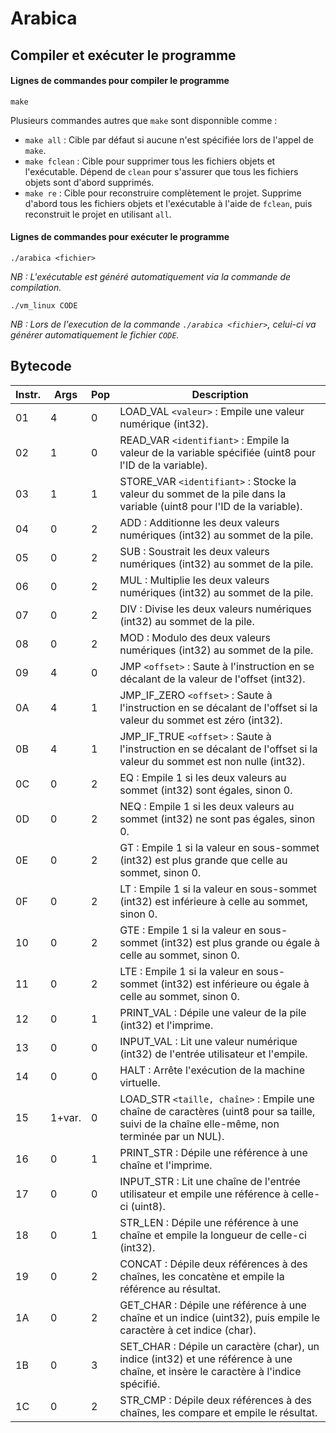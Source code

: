 # Arabica

## Compiler et exécuter le programme
#### Lignes de commandes pour compiler le programme

```shell
make
```
Plusieurs commandes autres que `make` sont disponnible comme :
* `make all` : Cible par défaut si aucune n'est spécifiée lors de l'appel de `make`.
* `make fclean` : Cible pour supprimer tous les fichiers objets et l'exécutable. Dépend de `clean` pour s'assurer que tous les fichiers objets sont d'abord supprimés.
* `make re` : Cible pour reconstruire complètement le projet. Supprime d'abord tous les fichiers objets et l'exécutable à l'aide de `fclean`, puis reconstruit le projet en utilisant `all`.

#### Lignes de commandes pour exécuter le programme
```shell
./arabica <fichier>
```
*NB : L'exécutable est généré automatiquement via la commande de compilation.*

```shell
./vm_linux CODE
```
*NB : Lors de l'execution de la commande `./arabica <fichier>`, celui-ci va générer automatiquement le fichier `CODE`.*

## Bytecode

| Instr. | Args | Pop | Description                                               |
|--------|------|-----|-----------------------------------------------------------|
| 01     | 4    | 0   | LOAD_VAL `<valeur>` : Empile une valeur numérique (int32).|
| 02     | 1    | 0   | READ_VAR `<identifiant>` : Empile la valeur de la variable spécifiée (uint8 pour l'ID de la variable). |
| 03     | 1    | 1   | STORE_VAR `<identifiant>` : Stocke la valeur du sommet de la pile dans la variable (uint8 pour l'ID de la variable). |
| 04     | 0    | 2   | ADD : Additionne les deux valeurs numériques (int32) au sommet de la pile. |
| 05     | 0    | 2   | SUB : Soustrait les deux valeurs numériques (int32) au sommet de la pile. |
| 06     | 0    | 2   | MUL : Multiplie les deux valeurs numériques (int32) au sommet de la pile. |
| 07     | 0    | 2   | DIV : Divise les deux valeurs numériques (int32) au sommet de la pile. |
| 08     | 0    | 2   | MOD : Modulo des deux valeurs numériques (int32) au sommet de la pile. |
| 09     | 4    | 0   | JMP `<offset>` : Saute à l'instruction en se décalant de la valeur de l'offset (int32). |
| 0A     | 4    | 1   | JMP_IF_ZERO `<offset>` : Saute à l'instruction en se décalant de l'offset si la valeur du sommet est zéro (int32). |
| 0B     | 4    | 1   | JMP_IF_TRUE `<offset>` : Saute à l'instruction en se décalant de l'offset si la valeur du sommet est non nulle (int32). |
| 0C     | 0    | 2   | EQ : Empile 1 si les deux valeurs au sommet (int32) sont égales, sinon 0. |
| 0D     | 0    | 2   | NEQ : Empile 1 si les deux valeurs au sommet (int32) ne sont pas égales, sinon 0. |
| 0E     | 0    | 2   | GT : Empile 1 si la valeur en sous-sommet (int32) est plus grande que celle au sommet, sinon 0. |
| 0F     | 0    | 2   | LT : Empile 1 si la valeur en sous-sommet (int32) est inférieure à celle au sommet, sinon 0. |
| 10     | 0    | 2   | GTE : Empile 1 si la valeur en sous-sommet (int32) est plus grande ou égale à celle au sommet, sinon 0. |
| 11     | 0    | 2   | LTE : Empile 1 si la valeur en sous-sommet (int32) est inférieure ou égale à celle au sommet, sinon 0. |
| 12     | 0    | 1   | PRINT_VAL : Dépile une valeur de la pile (int32) et l'imprime. |
| 13     | 0    | 0   | INPUT_VAL : Lit une valeur numérique (int32) de l'entrée utilisateur et l'empile. |
| 14     | 0    | 0   | HALT : Arrête l'exécution de la machine virtuelle.        |
| 15     | 1+var. | 0 | LOAD_STR `<taille, chaîne>` : Empile une chaîne de caractères (uint8 pour sa taille, suivi de la chaîne elle-même, non terminée par un NUL). |
| 16     | 0    | 1   | PRINT_STR : Dépile une référence à une chaîne et l'imprime. |
| 17     | 0    | 0   | INPUT_STR : Lit une chaîne de l'entrée utilisateur et empile une référence à celle-ci (uint8). |
| 18     | 0    | 1   | STR_LEN : Dépile une référence à une chaîne et empile la longueur de celle-ci (int32). |
| 19     | 0    | 2   | CONCAT : Dépile deux références à des chaînes, les concatène et empile la référence au résultat. |
| 1A     | 0    | 2   | GET_CHAR : Dépile une référence à une chaîne et un indice (uint32), puis empile le caractère à cet indice (char). |
| 1B     | 0    | 3   | SET_CHAR : Dépile un caractère (char), un indice (int32) et une référence à une chaîne, et insère le caractère à l'indice spécifié. |
| 1C     | 0    | 2   | STR_CMP : Dépile deux références à des chaînes, les compare et empile le résultat. |
